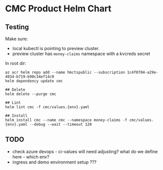 # CMC Product Helm Chart

## Testing

Make sure:
- local kubectl is pointing to preview cluster.
- preview cluster has `money-claims` namespace with a kvcreds secret

In root dir:
```
az acr helm repo add --name hmctspublic --subscription 1c4f0704-a29e-403d-b719-b90c34ef14c9     
helm dependency update cmc

## Delete
helm delete --purge cmc

## Lint
helm lint cmc -f cmc/values.{env}.yaml

## Install
helm install cmc --name cmc --namespace money-claims -f cmc/values.{env}.yaml --debug --wait --timeout 120
```

## TODO

- check azure devops - ci-values will need adjusting? what do we define here - which env?
- ingress and demo environment setup ???